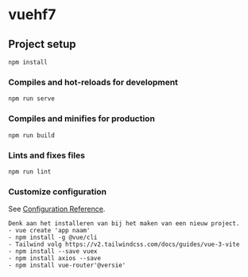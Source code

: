 # vuehf7

## Project setup
```
npm install
```

### Compiles and hot-reloads for development
```
npm run serve
```

### Compiles and minifies for production
```
npm run build
```

### Lints and fixes files
```
npm run lint
```

### Customize configuration
See [Configuration Reference](https://cli.vuejs.org/config/).

```
Denk aan het installeren van bij het maken van een nieuw project.
- vue create 'app naam' 
- npm install -g @vue/cli
- Tailwind volg https://v2.tailwindcss.com/docs/guides/vue-3-vite
- npm install --save vuex
- npm install axios --save 
- npm install vue-router'@versie'
```